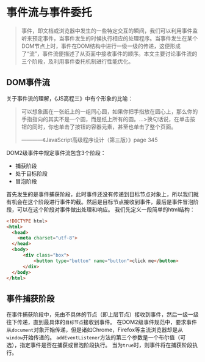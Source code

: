 # 事件流与事件委托
> 事件，即文档或浏览器中发生的一些特定交互的瞬间，我们可以利用事件监听来预定事件，当事件发生的时候执行相应的处理程序。当事件发生在某个DOM节点上时，事件在DOM结构中进行一级一级的传递，这便形成了“流”，事件流便描述了从页面中接收事件的顺序。本文主要讨论事件流的三个阶段，及利用事件委托机制进行性能优化。

## DOM事件流
关于事件流的理解，《JS高程三》中有个形象的比喻：
>可以想象画在一张纸上的一组同心圆，如果你把手指放在圆心上，那么你的手指指向的其实不是一个圆，而是纸上所有的圆。...>换句话说，在单击按钮的同时，你也单击了按钮的容器元素，甚至也单击了整个页面。
>
> ————《JavaScript高级程序设计（第三版）》page 345

DOM2级事件中规定事件流包含3个阶段：
- 捕获阶段
- 处于目标阶段
- 冒泡阶段

首先发生的是事件捕获阶段，此时事件还没有传递到目标节点对象上，所以我们就有机会在这个阶段进行事件的截。然后是目标节点接收到事件，最后是事件冒泡阶段，可以在这个阶段对事件做出处理和响应。
我们先定义一段简单的html结构：
```html
<!DOCTYPE html>
<html>
  <head>
    <meta charset="utf-8">
  </head>
  <body>
      <div class="box">
          <button type="button" name="button">click me</button>
      </div>
  </body>
</html>
```

## 事件捕获阶段
在事件捕获阶段中，先由不具体的节点（即上层节点）接收到事件，然后一级一级往下传递，直到最具体的`目标节点`接收到事件。
在DOM2级事件规范中，要求事件从`document`对象开始传递，但是诸如Chrome，Firefox等主流浏览器却是从`window`开始传递的。
`addEventListener`方法的第三个参数是一个布尔值（可选），指定事件是否在捕获或冒泡阶段执行。 当为`true`时，则事件将在捕获阶段执行。
